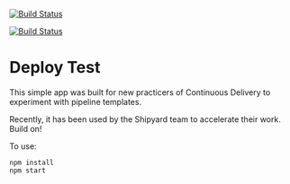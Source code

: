 [![Build Status](https://jenkins.testcompany.shipyard.cloud/job/test-project/job/master/badge/icon)](https://jenkins.testcompany.shipyard.cloud/job/test-project/job/master/)

[![Build Status](https://jenkins.testcompany.shipyard.cloud/buildStatus/icon?job=test-project%2Fmaster)](https://jenkins.testcompany.shipyard.cloud/job/test-project/job/master/)

# Deploy Test

This simple app was built for new practicers of Continuous Delivery to experiment with pipeline templates.

Recently, it has been used by the Shipyard team to accelerate their work. Build on!

To use:

```
npm install
npm start
```